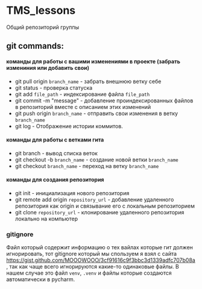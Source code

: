 # TMS_lessons
Общий репозиторий группы
## git commands:
#### команды для работы с вашими изменениями в проекте (забрать измениния или добавить свои)
* git pull origin `branch_name` - забрать внешнюю ветку себе
* git status - проверка статуска 
* git add `file_path` - индексирование файла `file_path` 
* git commit -m "message" - добавление проиндексированных файлов в репозиторий вместе с описанием этих изменений
* git push origin `branch_name` - отправить свои изменения в ветку `branch_name`
* git log - Отображение истории коммитов.

#### команды для работы с ветками гита
* git branch - вывод списка веток
* git checkout -b `branch_name` - создание новой ветки `branch_name`
* git checkout `branch_name` - переход на ветку `branch_name`

#### команды для создания репозитория
* git init - инициализация нового репозитория
* git remote add origin `repository_url` - добавление удаленного репозитория как origin и связывание его с локальным репозиторием
* git clone `repository_url` - клонирование удаленного репозитория локально на компьютер


### gitignore 
Файл который содержит информацию о тех вайлах которые гит должен игнорировать, тот gitignore который мы спользуем я взял с сайта https://gist.github.com/MOOOWOOO/3cf91616c9f3bbc3d1339adfc707b08a, так как чаще всего игнорируются какие-то одинаковые файлы. В нашем случае это файл `venv`, `.venv` и файлы которые создаются автоматически в pycharm.